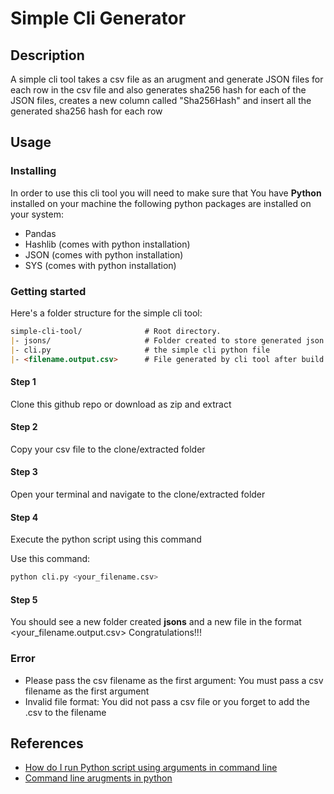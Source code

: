 # Simple Cli Generator

## Description
A simple cli tool takes a csv file as an arugment and generate JSON files for each row in the csv file and also generates sha256 hash for each of the JSON files, creates a new column called "Sha256Hash" and insert all the generated sha256 hash for each row

## Usage

### Installing

In order to use this cli tool you will need to make sure that You have **Python** installed on your machine the following python
packages are installed on your system:
  - Pandas
  - Hashlib (comes with python installation)
  - JSON (comes with python installation)
  - SYS (comes with python installation)

### Getting started

Here's a folder structure for the simple cli tool:

```md
simple-cli-tool/              # Root directory.
|- jsons/                     # Folder created to store generated json files.
|- cli.py                     # the simple cli python file
|- <filename.output.csv>      # File generated by cli tool after build
```


#### Step 1

Clone this github repo or download as zip and extract <simple-cli-generator>

#### Step 2

Copy your csv file to the clone/extracted folder <simple-cli-generator>

#### Step 3

Open your terminal and navigate to the clone/extracted folder <simple-cli-generator>

#### Step 4

Execute the python script using this command

Use this command:
  
```sh
python cli.py <your_filename.csv>
```

#### Step 5

You should see a new folder created **jsons** and a new file in the format <your_filename.output.csv>
Congratulations!!! 

  
### Error
 - Please pass the csv filename as the first argument: You must pass a csv filename as the first argument
 - Invalid file format: You did not pass a csv file or you forget to add the .csv to the filename

## References

- [How do I run Python script using arguments in command line](https://opensourceoptions.com/blog/how-to-pass-arguments-to-a-python-script-from-the-command-line/)
- [Command line arugments in python](https://www.geeksforgeeks.org/command-line-arguments-in-python/)

